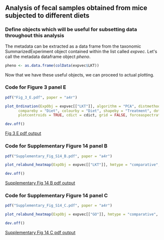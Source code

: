 ## Analysis of fecal samples obtained from mice subjected to different diets

### Define objects which will be useful for subsetting data throughout this analysis
The metadata can be extracted as a data frame from the taxonomic SummarizedExperiment object contained within the list called _expvec_. Let's call the metadata dataframe object _pheno_.

```R
pheno <- as.data.frame(colData(expvec$LKT))
```

Now that we have these useful objects, we can proceed to actual plotting.

### Code for Figure 3 panel E
```R
pdf("Fig_3_E.pdf", paper = "a4r")

plot_Ordination(ExpObj = expvec[["LKT"]], algorithm = "PCA", distmethod = "bray",
      compareby = "Diet", colourby = "Diet", shapeby = "Treatment", dotsize = 1.4,
      plotcentroids = TRUE, cdict = cdict, grid = FALSE, forceaspectratio = 1)

dev.off()
```

[Fig 3 E pdf output](../pdfs/Fig_3_E.pdf)



### Code for Supplementary Figure 14 panel B
```R
pdf("Supplementary_Fig_S14_B.pdf", paper = "a4r")

plot_relabund_heatmap(ExpObj = expvec[["LKT"]], hmtype = "comparative", compareby = "Diet", invertbinaryorder = TRUE, splitcolsby = NULL, colcategories = c("Vendor", "Diet", "Treatment"), secondaryheatmap = NULL, applyfilters = "moderate", fun_for_l2fc = "geom_mean", showonlypbelow = 0.05, minl2fc = 1.5, adjustpval = TRUE, scaled = FALSE, cdict = cdict, class_to_ignore = "N_A", no_underscores = TRUE)

dev.off()
```
[Supplementary Fig 14 B pdf output](../pdfs/Supplementary_Fig_S14_B.pdf)


### Code for Supplementary Figure 14 panel C
```R
pdf("Supplementary_Fig_S14_C.pdf", paper = "a4r")

plot_relabund_heatmap(ExpObj = expvec[["GO"]], hmtype = "comparative", compareby = "Diet", invertbinaryorder = TRUE, splitcolsby = NULL, colcategories = c("Vendor", "Diet", "Treatment"), secondaryheatmap = NULL, applyfilters = NULL, featcutoff = c(70, 5), minl2fc = 2, fun_for_l2fc = "geom_mean", showonlypbelow = 0.05, adjustpval = TRUE, scaled = FALSE, cdict = cdict, class_to_ignore = "N_A", no_underscores = TRUE)

dev.off()
```
[Supplementary Fig 14 C pdf output](../pdfs/Supplementary_Fig_S14_C.pdf)
